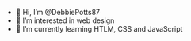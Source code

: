 - 👋 Hi, I’m @DebbiePotts87
- 👀 I’m interested in web design
- 🌱 I’m currently learning HTLM, CSS and JavaScript

<!---
DebbiePotts87/DebbiePotts87 is a ✨ special ✨ repository because its `README.md` (this file) appears on your GitHub profile.
You can click the Preview link to take a look at your changes.
--->

